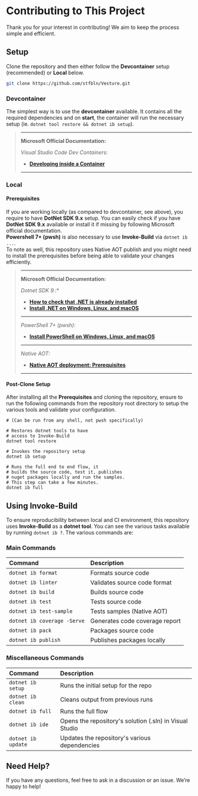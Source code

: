 # Contributing to This Project

Thank you for your interest in contributing! We aim to keep the process simple and efficient.

## Setup

Clone the repository and then either follow the **Devcontainer** setup (recommended) or **Local** below.

```bash
git clone https://github.com/stfbln/Vesture.git
```

### Devcontainer

The simplest way is to use the **devcontainer** available. It contains all the required dependencies and on **start**, the container will run the necessary setup (ie. `dotnet tool restore && dotnet ib setup`).

> ***
> **Microsoft Official Documentation:**
>
> *Visual Studio Code Dev Containers:*
>
> * **[Developing inside a Container](https://code.visualstudio.com/docs/devcontainers/containers)**
>
> ***

### Local

#### Prerequisites

If you are working locally (as compared to devcontainer, see above), you require to have **DotNet SDK 9.x** setup.
You can easily check if you have **DotNet SDK 9.x** available or install it if missing by following Microsoft official documentation.\
**Powershell 7+ (pwsh)** is also necessary to use **Invoke-Build** via `dotnet ib ...`.\
To note as well, this repository uses Native AOT publish and you might need to install the prerequisites before being able to validate your changes efficiently.

> ***
> **Microsoft Official Documentation:**
>
> *Dotnet SDK 9.*:*
>
> * **[How to check that .NET is already installed](https://learn.microsoft.com/en-us/dotnet/core/install/how-to-detect-installed-versions)**
> * **[Install .NET on Windows, Linux, and macOS](https://learn.microsoft.com/en-us/dotnet/core/install/)**
>
> ***
>
> *PowerShell 7+ (pwsh):*
>
> * **[Install PowerShell on Windows, Linux, and macOS](https://learn.microsoft.com/en-us/powershell/scripting/install/installing-powershell)**
>
> ***
>
> *Native AOT:*
>
> * **[Native AOT deployment: Prerequisites](https://learn.microsoft.com/en-us/dotnet/core/deploying/native-aot/?tabs=windows%2Cnet8#prerequisites)**
>
> ***

#### Post-Clone Setup

After installing all the **Prerequisites** and cloning the repository, ensure to run the following commands from the repository root directory to setup the various tools and validate your configuration.

```pwsh
# (Can be run from any shell, not pwsh specifically)

# Restores dotnet tools to have 
# access to Invoke-Build
dotnet tool restore

# Invokes the repository setup
dotnet ib setup

# Runs the full end to end flow, it
# builds the source code, test it, publishes
# nuget packages locally and run the samples.
# This step can take a few minutes. 
dotnet ib full
```

## Using Invoke-Build

To ensure reproducibility between local and CI environment, this repository uses **Invoke-Build** as a **dotnet tool**. You can see the various tasks available by running `dotnet ib ?`. The various commands are:

### Main Commands

| Command | Description |
|:---|:---|
| `dotnet ib format` | Formats source code |
| `dotnet ib linter` | Validates source code format |
| `dotnet ib build` | Builds source code |
| `dotnet ib test` | Tests source code |
| `dotnet ib test-sample` | Tests samples (Native AOT) |
| `dotnet ib coverage -Serve` | Generates code coverage report |
| `dotnet ib pack` | Packages source code |
| `dotnet ib publish` | Publishes packages locally |

### Miscellaneous Commands

| Command | Description |
|:---|:---|
| `dotnet ib setup` | Runs the initial setup for the repo |
| `dotnet ib clean` | Cleans output from previous runs |
| `dotnet ib full` | Runs the full flow |
| `dotnet ib ide` | Opens the repository's solution (.sln) in Visual Studio |
| `dotnet ib update` | Updates the repository's various dependencies |

## Need Help?

If you have any questions, feel free to ask in a discussion or an issue. We’re happy to help!

